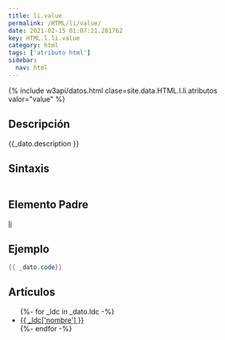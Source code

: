 ```yaml
---
title: li.value
permalink: /HTML/li/value/
date: 2021-02-15 01:07:21.281762
key: HTML.l.li.value
category: html
tags: ['atributo html']
sidebar: 
  nav: html
---
```


{% include w3api/datos.html clase=site.data.HTML.l.li.atributos valor="value" %}

## Descripción
{{_dato.description }}

## Sintaxis
~~~html
~~~

## Elemento Padre
[li](/HTML/li/)

## Ejemplo
~~~java
{{ _dato.code}}
~~~

## Artículos
<ul>
{%- for _ldc in _dato.ldc -%}
   <li>
       <a href="{{_ldc['url'] }}">{{ _ldc['nombre'] }}</a>
   </li>
{%- endfor -%}
</ul>

